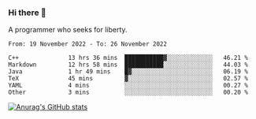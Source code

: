 ### Hi there 👋

<!--
**shejialuo/shejialuo** is a ✨ _special_ ✨ repository because its `README.md` (this file) appears on your GitHub profile.

Here are some ideas to get you started:

- 🔭 I’m currently working on ...
- 🌱 I’m currently learning ...
- 👯 I’m looking to collaborate on ...
- 🤔 I’m looking for help with ...
- 💬 Ask me about ...
- 📫 How to reach me: ...
- 😄 Pronouns: ...
- ⚡ Fun fact: ...
-->

A programmer who seeks for liberty.

<!--START_SECTION:waka-->

```text
From: 19 November 2022 - To: 26 November 2022

C++              13 hrs 36 mins  ███████████▓░░░░░░░░░░░░░   46.21 %
Markdown         12 hrs 58 mins  ███████████░░░░░░░░░░░░░░   44.03 %
Java             1 hr 49 mins    █▓░░░░░░░░░░░░░░░░░░░░░░░   06.19 %
TeX              45 mins         ▓░░░░░░░░░░░░░░░░░░░░░░░░   02.57 %
YAML             4 mins          ░░░░░░░░░░░░░░░░░░░░░░░░░   00.27 %
Other            3 mins          ░░░░░░░░░░░░░░░░░░░░░░░░░   00.20 %
```

<!--END_SECTION:waka-->

[![Anurag's GitHub stats](https://github-readme-stats.vercel.app/api?username=shejialuo&show_icons=true&theme=dracula)](https://github.com/anuraghazra/github-readme-stats)
